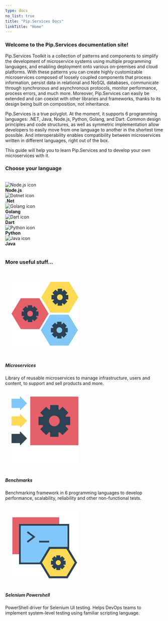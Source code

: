 ```yaml
---
type: docs
no_list: true
title: "Pip.Services Docs"
linkTitle: "Home"
---
```


<!-- <script>
  
  // redirect to current language main page
  try{
    let currentLangugeUri = localStorage['dropdownState'].toLowerCase().replace('.', '/').split('/');
    currentLangugeUri = currentLangugeUri.filter(word => word.length > 2)[0]
    window.location.href += currentLangugeUri;
  } catch {
    window.location.href += 'node';
  }
  
</script> -->

### Welcome to the Pip.Services documentation site!

Pip.Services Toolkit is a collection of patterns and components to simplify the development of microservice systems using multiple programming languages, and enabling deployment onto various on-premises and cloud platforms. With these patterns you can create highly customizable microservices composed of loosely coupled components that process information, persist data in relational and NoSQL databases, communicate through synchronous and asynchronous protocols, monitor performance, process errors, and much more. Moreover, Pip.Services can easily be extended and can coexist with other libraries and frameworks, thanks to its design being built on composition, not inheritance.

Pip.Services is a true polyglot. At the moment, it supports 6 programming languages: .NET, Java, Node.js, Python, Golang, and Dart. Common design principles and code structures, as well as symmetric implementation allow developers to easily move from one language to another in the shortest time possible. And interoperability enables compatibility between microservices written in different languages, right out of the box.

This guide will help you to learn Pip.Services and to develop your own microservices with it.

### Choose your language

<br>

<div class="row">
  <div class="col-6 col-md-12 d-flex pb-md-4 justify-content-center">
    <div class="card-deck lang-cards">
      <div class="card">
        <div class="card-body text-center">
          <img class="card-img-top" src="/images/langs/nodejs-icon.png" alt="Node.js icon">
          <a href="../node" class="stretched-link"></a>
        </div>
        <div class="card-footer text-center">
            <b>Node.js</b>
        </div>
      </div>
      <div class="card">
        <div class="card-body text-center">
          <img class="card-img-top" src="/images/langs/dotnet-icon.png" alt="Dotnet icon">
          <a href="../dotnet" class="stretched-link"></a>
        </div>
        <div class="card-footer text-center">
            <b>.Net</b>
        </div>
      </div>
      <div class="card">
        <div class="card-body text-center">
          <img class="card-img-top" src="/images/langs/golang-icon.png" alt="Golang icon">
          <a href="../golang" class="stretched-link"></a>
        </div>
        <div class="card-footer text-center">
            <b>Golang</b>
        </div>
      </div>
    </div>
  </div>
  
  <div class="col-6 col-md-12 d-flex justify-content-center">
    <div class="card-deck lang-cards">
      <div class="card">
        <div class="card-body text-center">
          <img class="card-img-top" src="/images/langs/dart-icon.png" alt="Dart icon">
          <a href="../dart" class="stretched-link"></a>
        </div>
        <div class="card-footer text-center">
            <b>Dart</b>
        </div>
      </div>
      <div class="card">
        <div class="card-body text-center">
          <img class="card-img-top" src="/images/langs/python-icon.png" alt="Python icon">
          <a href="../python" class="stretched-link"></a>
        </div>
        <div class="card-footer text-center">
            <b>Python</b>
        </div>
      </div>
      <div class="card">
        <div class="card-body text-center">
          <img class="card-img-top" src="/images/langs/java-icon.png" alt="Java icon">
          <a href="../java" class="stretched-link"></a>
        </div>
        <div class="card-footer text-center">
            <b>Java</b>
        </div>
      </div>
    </div>
  </div>
</div>


<div class="more-useful-banner">

  <br>

  ### More useful stuff...

  <br>

  <div class="card-deck card-group">
    <div class="card">
      <img class="card-img-top w-50" style="padding: 1.25rem" src="/images/icons/microservice_gears.svg" alt="microservices">
      <div class="card-body">
        <h5 class="card-title"><b>Microservices</b></h5>
        <p class="card-text">Library of reusable microservices to manage infrastructure, users and content, to support and sell   products and more.</p>
        <a href="microservices" class="stretched-link"></a>
      </div>
    </div>
    <div class="card">
      <img class="card-img-top w-50" style="padding: 1.25rem" src="/images/icons/benchmark_icon.svg" alt="Benchmarks">
      <div class="card-body">
        <h5 class="card-title"><b>Benchmarks</b></h5>
        <p class="card-text">
          Benchmarking framework in 6 programming languages to develop performance, scalability, reliability and other non-functional tests.
        </p>
        <a href="extras/benchmarks/" class="stretched-link"></a>
      </div>
    </div>
    <div class="card">
      <img class="card-img-top w-50" style="padding: 1.25rem" src="/images/icons/selenium_powershell_icon.svg" alt="Selenium Powershell">
      <div class="card-body">
        <h5 class="card-title"><b>Selenium Powershell</b></h5>
        <p class="card-text">
          PowerShell driver for Selenium UI testing. Helps DevOps teams to implement system-level testing using familiar scripting  language.
        </p>
        <a href="extras/ps_selenium" class="stretched-link"></a>
      </div>
    </div>
  </div>

</div>
